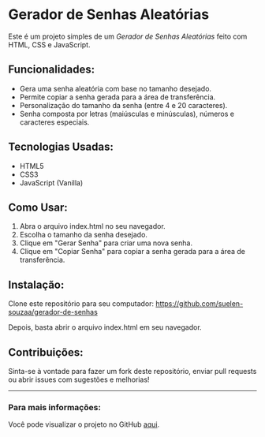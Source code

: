 # Gerador de Senhas Aleatórias

Este é um projeto simples de um *Gerador de Senhas Aleatórias* feito com HTML, CSS e JavaScript.

## Funcionalidades:
- Gera uma senha aleatória com base no tamanho desejado.
- Permite copiar a senha gerada para a área de transferência.
- Personalização do tamanho da senha (entre 4 e 20 caracteres).
- Senha composta por letras (maiúsculas e minúsculas), números e caracteres especiais.

## Tecnologias Usadas:
- HTML5
- CSS3
- JavaScript (Vanilla)

## Como Usar:
1. Abra o arquivo index.html no seu navegador.
2. Escolha o tamanho da senha desejado.
3. Clique em "Gerar Senha" para criar uma nova senha.
4. Clique em "Copiar Senha" para copiar a senha gerada para a área de transferência.

## Instalação:
Clone este repositório para seu computador:
https://github.com/suelen-souzaa/gerador-de-senhas

Depois, basta abrir o arquivo index.html em seu navegador.

## Contribuições:
Sinta-se à vontade para fazer um fork deste repositório, enviar pull requests ou abrir issues com sugestões e melhorias!

---

### Para mais informações:
Você pode visualizar o projeto no GitHub [aqui](https://github.com/suelen-souzaa/gerador-de-senhas).